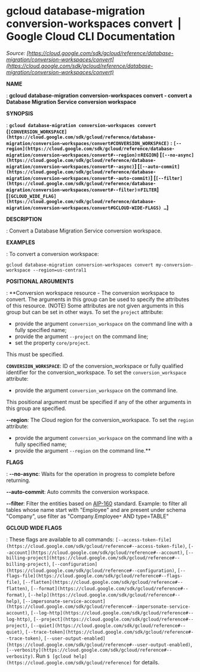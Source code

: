 # gcloud database-migration conversion-workspaces convert  |  Google Cloud CLI Documentation

*Source: [https://cloud.google.com/sdk/gcloud/reference/database-migration/conversion-workspaces/convert](https://cloud.google.com/sdk/gcloud/reference/database-migration/conversion-workspaces/convert)*

**NAME**

: **gcloud database-migration conversion-workspaces convert - convert a Database Migration Service conversion workspace**

**SYNOPSIS**

: **`gcloud database-migration conversion-workspaces convert` (`[CONVERSION_WORKSPACE](https://cloud.google.com/sdk/gcloud/reference/database-migration/conversion-workspaces/convert#CONVERSION_WORKSPACE)` : `[--region](https://cloud.google.com/sdk/gcloud/reference/database-migration/conversion-workspaces/convert#--region)`=`REGION`) [`[--no-async](https://cloud.google.com/sdk/gcloud/reference/database-migration/conversion-workspaces/convert#--async)`] [`[--auto-commit](https://cloud.google.com/sdk/gcloud/reference/database-migration/conversion-workspaces/convert#--auto-commit)`] [`[--filter](https://cloud.google.com/sdk/gcloud/reference/database-migration/conversion-workspaces/convert#--filter)`=`FILTER`] [`[GCLOUD_WIDE_FLAG](https://cloud.google.com/sdk/gcloud/reference/database-migration/conversion-workspaces/convert#GCLOUD-WIDE-FLAGS) …`]**

**DESCRIPTION**

: Convert a Database Migration Service conversion workspace.

**EXAMPLES**

: To convert a conversion workspace:

```
gcloud database-migration conversion-workspaces convert my-conversion-workspace --region=us-central1
```

**POSITIONAL ARGUMENTS**

: **Conversion workspace resource - The conversion workspace to convert. The
arguments in this group can be used to specify the attributes of this resource.
(NOTE) Some attributes are not given arguments in this group but can be set in
other ways.
To set the `project` attribute:

- provide the argument `conversion_workspace` on the command line with
a fully specified name;
- provide the argument `--project` on the command line;
- set the property `core/project`.

This must be specified.

**`CONVERSION_WORKSPACE`**:
ID of the conversion_workspace or fully qualified identifier for the
conversion_workspace.
To set the `conversion_workspace` attribute:

- provide the argument `conversion_workspace` on the command line.

This positional argument must be specified if any of the other arguments in this
group are specified.

**--region**:
The Cloud region for the conversion_workspace.
To set the `region` attribute:

- provide the argument `conversion_workspace` on the command line with
a fully specified name;
- provide the argument `--region` on the command line.**

**FLAGS**

: **--no-async**:
Waits for the operation in progress to complete before returning.

**--auto-commit**:
Auto commits the conversion workspace.

**--filter**:
Filter the entities based on [AIP-160](https://google.aip.dev/160)
standard. Example: to filter all tables whose name start with "Employee" and are
present under schema "Company", use filter as "Company.Employee`*`
AND type=TABLE"

**GCLOUD WIDE FLAGS**

: These flags are available to all commands: `[--access-token-file](https://cloud.google.com/sdk/gcloud/reference#--access-token-file)`,
`[--account](https://cloud.google.com/sdk/gcloud/reference#--account)`, `[--billing-project](https://cloud.google.com/sdk/gcloud/reference#--billing-project)`,
`[--configuration](https://cloud.google.com/sdk/gcloud/reference#--configuration)`,
`[--flags-file](https://cloud.google.com/sdk/gcloud/reference#--flags-file)`,
`[--flatten](https://cloud.google.com/sdk/gcloud/reference#--flatten)`, `[--format](https://cloud.google.com/sdk/gcloud/reference#--format)`, `[--help](https://cloud.google.com/sdk/gcloud/reference#--help)`, `[--impersonate-service-account](https://cloud.google.com/sdk/gcloud/reference#--impersonate-service-account)`,
`[--log-http](https://cloud.google.com/sdk/gcloud/reference#--log-http)`,
`[--project](https://cloud.google.com/sdk/gcloud/reference#--project)`, `[--quiet](https://cloud.google.com/sdk/gcloud/reference#--quiet)`, `[--trace-token](https://cloud.google.com/sdk/gcloud/reference#--trace-token)`, `[--user-output-enabled](https://cloud.google.com/sdk/gcloud/reference#--user-output-enabled)`,
`[--verbosity](https://cloud.google.com/sdk/gcloud/reference#--verbosity)`.
Run `$ [gcloud help](https://cloud.google.com/sdk/gcloud/reference)` for details.
